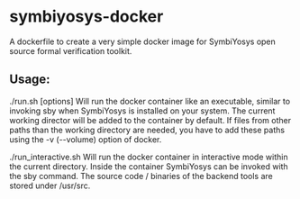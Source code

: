 # symbiyosys-docker
A dockerfile to create a very simple docker image for SymbiYosys open source formal verification toolkit.

## Usage:

./run.sh [options]
Will run the docker container like an executable, similar to invoking sby when SymbiYosys is installed on your system.
The current working director will be added to the container by default.
If files from other paths than the working directory are needed, you have to add these paths using the -v (--volume) option of docker.

./run_interactive.sh
Will run the docker container in interactive mode within the current directory.
Inside the container SymbiYosys can be invoked with the sby command.
The source code / binaries of the backend tools are stored under /usr/src.
